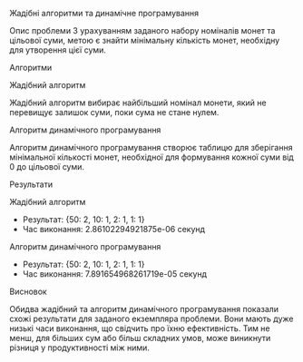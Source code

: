 Жадібні алгоритми та динамічне програмування

Опис проблеми
З урахуванням заданого набору номіналів монет та цільової суми, метою є знайти мінімальну кількість монет, необхідну для утворення цієї суми.

Алгоритми


Жадібний алгоритм

Жадібний алгоритм вибирає найбільший номінал монети, який не перевищує залишок суми, поки сума не стане нулем.

Алгоритм динамічного програмування

Алгоритм динамічного програмування створює таблицю для зберігання мінімальної кількості монет, необхідної для формування кожної суми від 0 до цільової суми.

Результати

Жадібний алгоритм
* Результат: {50: 2, 10: 1, 2: 1, 1: 1}
* Час виконання: 2.86102294921875e-06 секунд

Алгоритм динамічного програмування
* Результат: {50: 2, 10: 1, 2: 1, 1: 1}
* Час виконання: 7.891654968261719e-05 секунд

Висновок

Обидва жадібний та алгоритм динамічного програмування показали схожі результати для заданого екземпляра проблеми. Вони мають дуже низькі часи виконання, що свідчить про їхню ефективність. 
Тим не менш, для більших сум або більш складних умов, може виникнути різниця у продуктивності між ними.